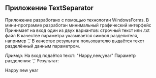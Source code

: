 ## Приложение TextSeparator

Приложение разработано с помощью технологии WindowsForms. В мини-программе разработан минимальный графический интерфейс
Принимает на вход один из двух вариантов: строчный текст или .txt файл
В качестве параметра указывается символ разделителя, например ','
В качестве результата пользователю выдаётся текст разделённый данным параметром.

*Пример:*
На вход подаётся текст: "Happy,new,year"
Параметр разделения: ','
Результат:

Happy
new
year

